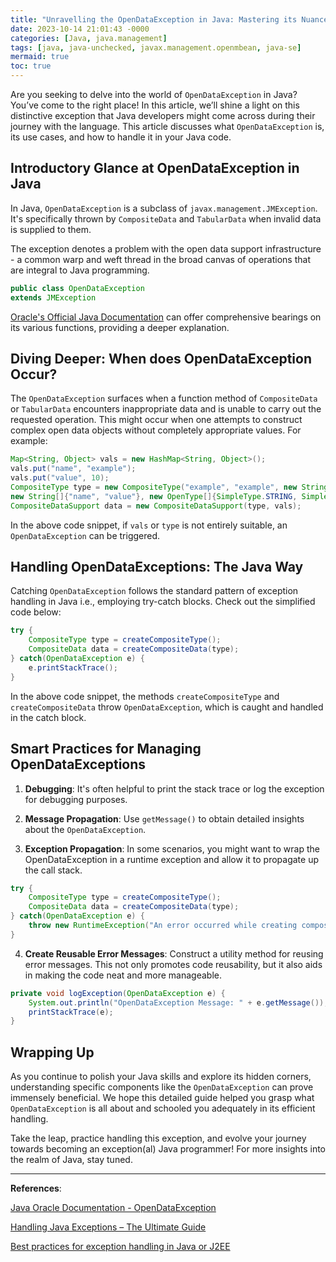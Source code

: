 ```yaml
---
title: "Unravelling the OpenDataException in Java: Mastering its Nuances"
date: 2023-10-14 21:01:43 -0000
categories: [Java, java.management]
tags: [java, java-unchecked, javax.management.openmbean, java-se]
mermaid: true
toc: true
---
```



Are you seeking to delve into the world of `OpenDataException` in Java? You’ve come to the right place! In this article, we’ll shine a light on this distinctive exception that Java developers might come across during their journey with the language. This article discusses what `OpenDataException` is, its use cases, and how to handle it in your Java code.

## Introductory Glance at OpenDataException in Java

In Java, `OpenDataException` is a subclass of `javax.management.JMException`. It's specifically thrown by `CompositeData` and `TabularData` when invalid data is supplied to them. 

The exception denotes a problem with the open data support infrastructure - a common warp and weft thread in the broad canvas of operations that are integral to Java programming.

```java
public class OpenDataException
extends JMException
```

[Oracle's Official Java Documentation](https://docs.oracle.com/en/java/) can offer comprehensive bearings on its various functions, providing a deeper explanation.

## Diving Deeper: When does OpenDataException Occur?

The `OpenDataException` surfaces when a function method of `CompositeData` or `TabularData` encounters inappropriate data and is unable to carry out the requested operation. This might occur when one attempts to construct complex open data objects without completely appropriate values. For example:

```java
Map<String, Object> vals = new HashMap<String, Object>();
vals.put("name", "example");
vals.put("value", 10);
CompositeType type = new CompositeType("example", "example", new String[]{"name", "value"}, 
new String[]{"name", "value"}, new OpenType[]{SimpleType.STRING, SimpleType.INTEGER});
CompositeDataSupport data = new CompositeDataSupport(type, vals);
```

In the above code snippet, if `vals` or `type` is not entirely suitable, an `OpenDataException` can be triggered.

## Handling OpenDataExceptions: The Java Way 

Catching `OpenDataException` follows the standard pattern of exception handling in Java i.e., employing try-catch blocks. Check out the simplified code below:

```java
try {    
    CompositeType type = createCompositeType();
    CompositeData data = createCompositeData(type);
} catch(OpenDataException e) {    
    e.printStackTrace();
}
```

In the above code snippet, the methods `createCompositeType` and `createCompositeData` throw `OpenDataException`, which is caught and handled in the catch block.

## Smart Practices for Managing OpenDataExceptions

1. **Debugging**: It's often helpful to print the stack trace or log the exception for debugging purposes.

2. **Message Propagation**: Use `getMessage()` to obtain detailed insights about the `OpenDataException`.

3. **Exception Propagation**: In some scenarios, you might want to wrap the OpenDataException in a runtime exception and allow it to propagate up the call stack.

```java
try {    
    CompositeType type = createCompositeType();
    CompositeData data = createCompositeData(type);
} catch(OpenDataException e) {    
    throw new RuntimeException("An error occurred while creating composite data", e);
}
```

4. **Create Reusable Error Messages**: Construct a utility method for reusing error messages. This not only promotes code reusability, but it also aids in making the code neat and more manageable.

```java
private void logException(OpenDataException e) {
    System.out.println("OpenDataException Message: " + e.getMessage());
	printStackTrace(e);
}
```

## Wrapping Up

As you continue to polish your Java skills and explore its hidden corners, understanding specific components like the `OpenDataException` can prove immensely beneficial. We hope this detailed guide helped you grasp what `OpenDataException` is all about and schooled you adequately in its efficient handling.

Take the leap, practice handling this exception, and evolve your journey towards becoming an exception(al) Java programmer! For more insights into the realm of Java, stay tuned. 

------
**References**:

[Java Oracle Documentation - OpenDataException](https://docs.oracle.com/javase/7/docs/api/javax/management/openmbean/OpenDataException.html)

[Handling Java Exceptions – The Ultimate Guide](https://stackify.com/specify-handle-exceptions-java/)

[Best practices for exception handling in Java or J2EE](https://javarevisited.blogspot.com/2009/09/best-practices-while-dealing-with.html)